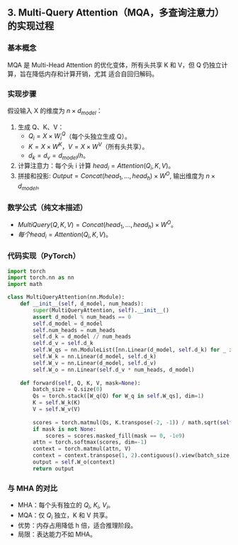 ## 3. Multi-Query Attention（MQA，多查询注意力）的实现过程

### 基本概念

MQA 是 Multi-Head Attention 的优化变体，所有头共享 K 和 V，但 Q 仍独立计算，旨在降低内存和计算开销，尤其
适合自回归解码。

### 实现步骤
假设输入 X 的维度为 $n × d_{model}$：
1. 生成 Q、K、V：
    - $Q_i = X × W_i^Q$（每个头独立生成 Q）。
    - $K = X × W^K，V = X × W^V$（所有头共享）。
    - $d_k = d_v = d_{model} / h$。
2. 计算注意力：每个头 i 计算 $head_i = Attention(Q_i, K, V)$。
3. 拼接和投影: $Output = Concat(head_1, ..., head_h) × W^O$, 输出维度为 $n × d_{model}$。

### 数学公式（纯文本描述）
- $MultiQuery(Q, K, V) = Concat(head_1, ..., head_h) × W^O$。
- $每个 head_i = Attention(Q_i, K, V)$。

### 代码实现（PyTorch）
```python
import torch
import torch.nn as nn
import math

class MultiQueryAttention(nn.Module):
    def __init__(self, d_model, num_heads):
        super(MultiQueryAttention, self).__init__()
        assert d_model % num_heads == 0
        self.d_model = d_model
        self.num_heads = num_heads
        self.d_k = d_model // num_heads
        self.d_v = self.d_k
        self.W_qs = nn.ModuleList([nn.Linear(d_model, self.d_k) for _ in range(num_heads)])
        self.W_k = nn.Linear(d_model, self.d_k)
        self.W_v = nn.Linear(d_model, self.d_v)
        self.W_o = nn.Linear(self.d_v * num_heads, d_model)
        
    def forward(self, Q, K, V, mask=None):
        batch_size = Q.size(0)
        Qs = torch.stack([W_q(Q) for W_q in self.W_qs], dim=1)
        K = self.W_k(K)
        V = self.W_v(V)
        
        scores = torch.matmul(Qs, K.transpose(-2, -1)) / math.sqrt(self.d_k)
        if mask is not None:
            scores = scores.masked_fill(mask == 0, -1e9)
        attn = torch.softmax(scores, dim=-1)
        context = torch.matmul(attn, V)
        context = context.transpose(1, 2).contiguous().view(batch_size, -1, self.num_heads * self.d_v)
        output = self.W_o(context)
        return output
```

### 与 MHA 的对比
- MHA：每个头有独立的 $Q_i$, $K_i$, $V_i$。
-  MQA：仅 $Q_i$ 独立，K 和 V 共享。
- 优势：内存占用降低 h 倍，适合推理阶段。
- 局限：表达能力不如 MHA。